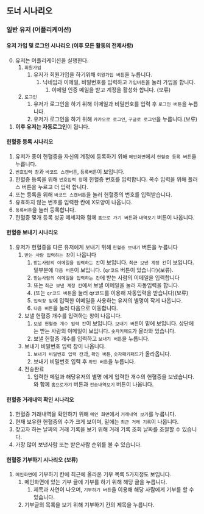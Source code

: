 ## 도너 시나리오

### 일반 유저 (어플리케이션)

#### 유저 가입 및 로그인 시나리오 (이후 모든 활동의 전제사항)

0. 유저는 어플리케이션을 실행한다.
   1. `회원가입`
      1. 유저가 회원가입을 하기위해 `회원가입 버튼`을 누릅니다.
         1. 닉네임과 이메일, 비밀번호를 입력하고 `가입버튼`을 눌러 가입을 합니다.
            1. 이메일 인증 메일을 받고 계정을 활성화 합니다. (보류)
   2. `로그인`
      1. 유저가 로그인을 하기 위해 이메일과 비밀번호를 입력 후 `로그인 버튼`을 누릅니다.
      2. 유저가 로그인을 하기 위해 `카카오로 로그인`, `구글로 로그인`을 누릅니다.(보류)
1. **이후 유저는 자동로그인**이 됩니다.



#### 헌혈증 등록 시나리오

1. 유저가 종이 헌혈증을 자신의 계정에 등록하기 위해 `메인화면`에서 `헌혈증 등록 버튼`을 누릅니다.
2. `번호입력 창`과 `바코드 스캔버튼`, `등록버튼`이 보입니다.
3. 헌혈증 등록을 위해 `번호입력 창`에 헌혈증 번호를 입력합니다. 복수 입력을 위해 플러스 버튼을 누르고 더 입력 합니다.
4. 또는 등록을 위해 `바코드 스캔버튼`을 눌러 헌혈증의 번호를 입력받습니다.
5. 유효하지 않는 번호를 입력한 칸에 X모양이 나옵니다.
6. `등록버튼`을 눌러 등록합니다.
7. 헌혈증 몇개 등록 성공 메세지와 함께 `홈으로 가기 버튼`과 `내역보기` 버튼이 나옵니다.



#### 헌혈증 보내기 시나리오

1. 유저가 헌혈증을 다른 유저에게 보내기 위해 `헌혈증 보내기` 버튼을 누릅니다
   1. `받는 사람 입력하는 창`이 나옵니다
      1. `받는사람의 이메일을 입력하는 칸`이 보입니다. `최근 보낸 계정 칸`이 보입니다.밑부분에 `다음 버튼`이 보입니다. (`qr코드` 버튼이 있습니다)(보류).
      2. `받는사람의 이메일을 입력하는 칸`에 받는 사람의 이메일을 입력합니다
      3. 또는 `최근 보낸 계정 칸`에서 보낼 이메일을 눌러 자동입력을 합니다.
      4. (또는 `qr코드 버튼`을 눌러 qr코드를 이용해 자동입력을 받습니다)(보류)
      5. `입력창 밑`에 입력한 이메일을 사용하는 유저의 별명이 작게 나옵니다.
      6. `다음 버튼`을 눌러 다음으로 이동합니다.
   2. 보낼 헌혈증 개수를 입력하는 창이 나옵니다.
      1. `보낼 헌혈증 개수 입력 칸`이 보입니다. `보내기 버튼`이 밑에 보입니다. 상단에는 받는 사람의 이메일이 보입니다. `숫자키패드`가 올라와 있습니다.
      2. 보낼 헌혈증 개수를 입력하고 `보내기 버튼`을 누릅니다.
   3. 보내기 비밀번호 입력 창이 나옵니다.
      1. `보내기 비밀번호 입력 칸`과, `확인 버튼`, `숫자패키패드`가 올라옵니다.
      2. 보내기 비밀번호 입력 후 `확인 버튼`을 누릅니다.
   4. 전송완료
      1. 입력한 메일과 해당유저의 별명 에게 입력한 개수의 헌혈증을 보냈습니다. 와 함께 `홈으로가기` 버튼과 `전송내역보기` 버튼이 나옵니다.



#### 헌혈증 거래내역 확인 시나리오

1. 헌혈증 거래내역을 확인하기 위해 `메인 화면`에서 `거래내역 보기`를 누릅니다.
2. 현재 보유한 헌혈증의 수가 크게 보이며, 밑에는 `최근 거래 기록`이 나옵니다.
3. 찾고자 하는 날짜의 거래 기록을 보기 위해 거래 기록 조회 날짜를 조절할 수 있습니다.
4. 가장 많이 보낸사람 또는 받은사람 순위를 볼 수 있습니다.



#### 헌혈증 기부하기 시나리오 (보류)

1. `메인화면`에 기부하기 칸에 최근에 올라온 기부 목록 5가지정도 보입니다.
   1. 메인화면에 있는 기부 글에 기부를 하기 위해 해당 글을 누릅니다.
      1. 제목과 사연이 나오며, `기부하기 버튼`을 이용해 해당 사람에게 기부를 할 수 있습니다.
   2. 기부글의 목록을 보기 위해 기부하기 칸의 제목을 누릅니다.


